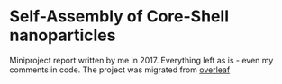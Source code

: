 # Self-Assembly of Core-Shell nanoparticles

Miniproject report written by me in 2017. Everything left as is - even my comments in code. The project was migrated from [overleaf](https://www.overleaf.com/read/qghgqkmghdvg#aa6373)